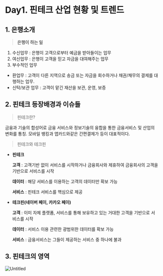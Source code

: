 # Day1. 핀테크 산업 현황 및 트렌드

## 1. 은행소개

> **은행이 하는 일**

1. 수신업무 : 은행이 고객으로부터 예금을 받아들이는 업무
2. 여신업무 : 은행이 고객을 믿고 자금을 대여해주는 업무
3. 부수적인 업무
- 환업무 : 고객이 다른 지역으로 송금 또는 자금을 회수하거나 채권/채무의 결제를 대행하는 업무.
- 신탁/보관 업무 : 고객이 맡긴 재산을 보관, 운영, 보증

## 2. 핀테크 등장배경과 이슈들

> 핀테크란?

금융과 기술의 합성어로 금융 서비스와 정보기술의 융합을 통한 금융서비스 및 산업의 변화를 통칭. 모바일 뱅킹과 앱카드와같은 간편결제가 등이 대표적이다. 

> 핀테크와 테크핀

- **핀테크**

    **고객** : 고객기반 없이 서비스를 시작하거나 금융회사와 제휴하여 금융회사의 고객을 기반으로 서비스를 시작

    **데이터** : 해당 서비스를 이용하는 고객의 데이터만 확보 가능

    **서비스** : 핀테크 서비스를 핵심으로 제공

- **테크핀(네이버 페이, 카카오 페이)**

    **고객** : 이미 자체 플랫폼, 서비스를 통해 보유하고 있는 거대한 고객을 기반으로 서비스를 시작

    **데이터** : 서비스 이용 관련한 광범위한 데이터를 확보 가능

    **서비스** : 금융서비스는 그들이 제공하는 서비스 중 하나에 불과

## 3. 핀테크의 영역

![Untitled](./TIL/강의/핀테크아카데미/image/Untitled.png)